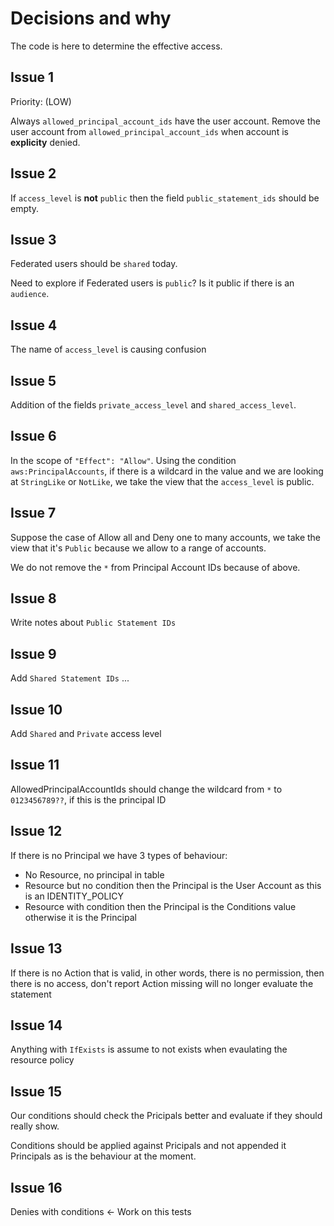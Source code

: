# Decisions and why

The code is here to determine the effective access.

## Issue 1

Priority: (LOW)

Always `allowed_principal_account_ids` have the user account. Remove the user account from `allowed_principal_account_ids` when account is **explicity** denied.

## Issue 2

If `access_level` is **not** `public` then the field `public_statement_ids` should be empty.

## Issue 3

Federated users should be `shared` today.

Need to explore if Federated users is `public`?
Is it public if there is an `audience`.

## Issue 4

The name of `access_level` is causing confusion

## Issue 5

Addition of the fields `private_access_level` and `shared_access_level`.

## Issue 6

In the scope of `"Effect": "Allow"`. Using the condition `aws:PrincipalAccounts`, if there is a wildcard in the value and we are looking at `StringLike` or `NotLike`, we take the view that the `access_level` is public.

## Issue 7

Suppose the case of Allow all and Deny one to many accounts, we take the view that it's `Public` because we allow to a range of accounts.

We do not remove the `*` from Principal Account IDs because of above.

## Issue 8

Write notes about `Public Statement IDs`

## Issue 9

Add `Shared Statement IDs` ...

## Issue 10

Add `Shared` and `Private` access level

## Issue 11

AllowedPrincipalAccountIds should change the wildcard from `*` to `0123456789??`, if this is the principal ID

## Issue 12

If there is no Principal we have 3 types of behaviour:

- No Resource, no principal in table
- Resource but no condition then the Principal is the User Account as this is an IDENTITY_POLICY
- Resource with condition then the Principal is the Conditions value otherwise it is the Principal

## Issue 13

If there is no Action that is valid, in other words, there is no permission, then there is no access, don't report
Action missing will no longer evaluate the statement

## Issue 14

Anything with `IfExists` is assume to not exists when evaulating the resource policy

## Issue 15

Our conditions should check the Pricipals better and evaluate if they should really show.

Conditions should be applied against Pricipals and not appended it Principals as is the behaviour at the moment.

## Issue 16

Denies with conditions <- Work on this tests
